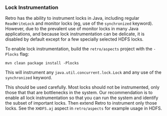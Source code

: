 ### Lock Instrumentation

Retro has the ability to instrument locks in Java, including regular `ReadWriteLock` and monitor locks (eg, use of the `synchronized` keyword).  However, due to the prevalent use of monitor locks in many Java applications, and because lock instrumentation can be delicate, it is disabled by default except for a few specially selected HDFS locks.

To enable lock instrumentation, build the `retro/aspects` project with the `-Plocks` flag:

    mvn clean package install -Plocks

This will instrument any `java.util.concurrent.lock.Lock` and any use of the `synchronized` keyword.

This should be used carefully.  Most locks should not be instrumented, only those that that are bottlenecks in the system.  Our recommendation is to enable all lock instrumentation so that you can run the system and identify the subset of important locks.  Then extend Retro to instrument only those locks.  See the `XHDFS.aj` aspect in `retro/aspects` for example usage in HDFS.